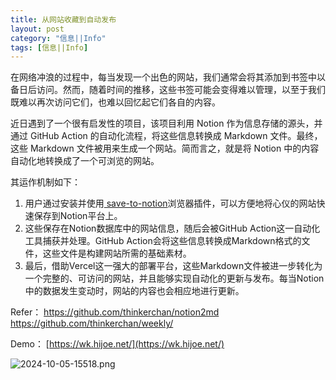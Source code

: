 ```yaml
---
title: 从网站收藏到自动发布
layout: post
category: "信息||Info"
tags: [信息||Info]
---
```

在网络冲浪的过程中，每当发现一个出色的网站，我们通常会将其添加到书签中以备日后访问。然而，随着时间的推移，这些书签可能会变得难以管理，以至于我们既难以再次访问它们，也难以回忆起它们各自的内容。

近日遇到了一个很有启发性的项目，该项目利用 Notion 作为信息存储的源头，并通过 GitHub Action 的自动化流程，将这些信息转换成 Markdown 文件。最终，这些 Markdown 文件被用来生成一个网站。简而言之，就是将 Notion 中的内容自动化地转换成了一个可浏览的网站。

其运作机制如下：
1. 用户通过安装并使用[ save-to-notion](https://chromewebstore.google.com/detail/save-to-notion/ldmmifpegigmeammaeckplhnjbbpccmm)浏览器插件，可以方便地将心仪的网站快速保存到Notion平台上。
2. 这些保存在Notion数据库中的网站信息，随后会被GitHub Action这一自动化工具捕获并处理。GitHub Action会将这些信息转换成Markdown格式的文件，这些文件是构建网站所需的基础素材。
3. 最后，借助Vercel这一强大的部署平台，这些Markdown文件被进一步转化为一个完整的、可访问的网站，并且能够实现自动化的更新与发布。每当Notion中的数据发生变动时，网站的内容也会相应地进行更新。

Refer：
https://github.com/thinkerchan/notion2md
https://github.com/thinkerchan/weekly/

Demo：
[https://wk.hijoe.net/](https://wk.hijoe.net/)

![2024-10-05-15518.png](http://hijoe.net/assets/2024-10-05-15518.png)

